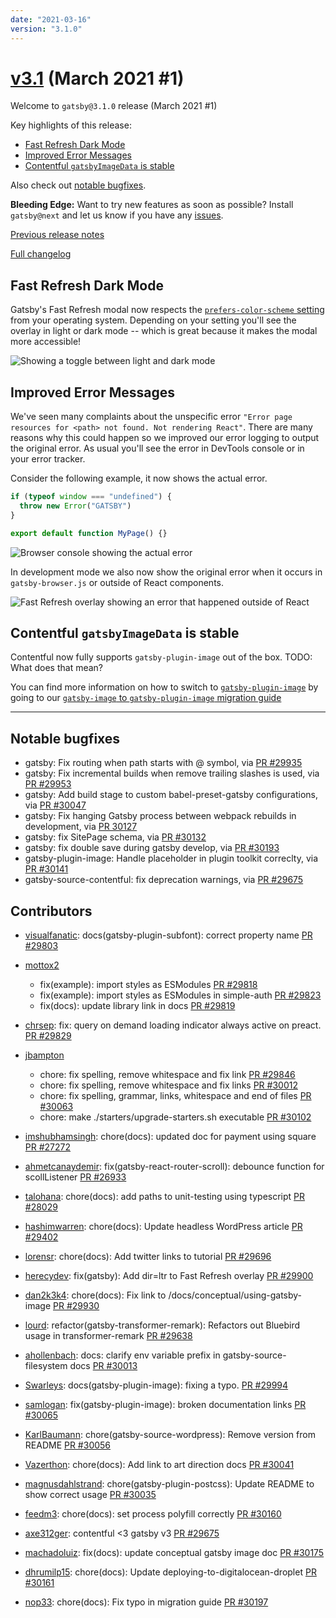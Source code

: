 ```yaml
---
date: "2021-03-16"
version: "3.1.0"
---
```


# [v3.1](https://github.com/gatsbyjs/gatsby/compare/gatsby@3.1.0-next.0...gatsby@3.1.0) (March 2021 #1)

Welcome to `gatsby@3.1.0` release (March 2021 #1)

Key highlights of this release:

- [Fast Refresh Dark Mode](#fast-refresh-dark-mode)
- [Improved Error Messages](#improved-error-messages)
- [Contentful `gatsbyImageData` is stable](#contentful-gatsbyimagedata-is-stable)

Also check out [notable bugfixes](#notable-bugfixes).

**Bleeding Edge:** Want to try new features as soon as possible? Install `gatsby@next` and let us know
if you have any [issues](https://github.com/gatsbyjs/gatsby/issues).

[Previous release notes](/docs/reference/release-notes/v3.0)

[Full changelog](https://github.com/gatsbyjs/gatsby/compare/gatsby@3.1.0-next.0...gatsby@3.1.0)

## Fast Refresh Dark Mode

Gatsby's Fast Refresh modal now respects the [`prefers-color-scheme` setting](https://developer.mozilla.org/en-US/docs/Web/CSS/@media/prefers-color-scheme) from your operating system. Depending on your setting you'll see the overlay in light or dark mode -- which is great because it makes the modal more accessible!

![Showing a toggle between light and dark mode](https://user-images.githubusercontent.com/16143594/111284667-9faee400-8640-11eb-87c3-0015d439d894.gif)

## Improved Error Messages

We've seen many complaints about the unspecific error `"Error page resources for <path> not found. Not rendering React"`. There are many reasons why this could happen so we improved our error logging to output the original error. As usual you'll see the error in DevTools console or in your error tracker.

Consider the following example, it now shows the actual error.

```js
if (typeof window === "undefined") {
  throw new Error("GATSBY")
}

export default function MyPage() {}
```

![Browser console showing the actual error](https://user-images.githubusercontent.com/1120926/109872417-afa3ec80-7c6c-11eb-83dc-1d061fd4cd97.png)

In development mode we also now show the original error when it occurs in `gatsby-browser.js` or outside of React components.

![Fast Refresh overlay showing an error that happened outside of React](https://user-images.githubusercontent.com/1120926/110111666-fe5a9f00-7db0-11eb-8d2a-d9a7f2709f24.png)

## Contentful `gatsbyImageData` is stable

Contentful now fully supports `gatsby-plugin-image` out of the box. TODO: What does that mean?

You can find more information on how to switch to [`gatsby-plugin-image`](https://www.gatsbyjs.com/plugins/gatsby-plugin-image/#dynamic-images) by going to our [`gatsby-image` to `gatsby-plugin-image` migration guide](https://www.gatsbyjs.com/docs/reference/release-notes/image-migration-guide/)

---

## Notable bugfixes

- gatsby: Fix routing when path starts with @ symbol, via [PR #29935](https://github.com/gatsbyjs/gatsby/pull/29935)
- gatsby: Fix incremental builds when remove trailing slashes is used, via [PR #29953](https://github.com/gatsbyjs/gatsby/pull/29953)
- gatsby: Add build stage to custom babel-preset-gatsby configurations, via [PR #30047](https://github.com/gatsbyjs/gatsby/pull/30047)
- gatsby: Fix hanging Gatsby process between webpack rebuilds in development, via [PR 30127](https://github.com/gatsbyjs/gatsby/pull/30127)
- gatsby: fix SitePage schema, via [PR #30132](https://github.com/gatsbyjs/gatsby/pull/30132)
- gatsby: fix double save during gatsby develop, via [PR #30193](https://github.com/gatsbyjs/gatsby/pull/30193)
- gatsby-plugin-image: Handle placeholder in plugin toolkit correclty, via [PR #30141](https://github.com/gatsbyjs/gatsby/pull/30141)
- gatsby-source-contentful: fix deprecation warnings, via [PR #29675](https://github.com/gatsbyjs/gatsby/pull/29675)

## Contributors

- [visualfanatic](https://github.com/visualfanatic): docs(gatsby-plugin-subfont): correct property name [PR #29803](https://github.com/gatsbyjs/gatsby/pull/29803)
- [mottox2](https://github.com/mottox2)
  - fix(example): import styles as ESModules [PR #29818](https://github.com/gatsbyjs/gatsby/pull/29818)
  - fix(example): import styles as ESModules in simple-auth [PR #29823](https://github.com/gatsbyjs/gatsby/pull/29823)
  - fix(docs): update library link in docs [PR #29819](https://github.com/gatsbyjs/gatsby/pull/29819)


- [chrsep](https://github.com/chrsep): fix: query on demand loading indicator always active on preact. [PR #29829](https://github.com/gatsbyjs/gatsby/pull/29829)
- [jbampton](https://github.com/jbampton)
  - chore: fix spelling, remove whitespace and fix link [PR #29846](https://github.com/gatsbyjs/gatsby/pull/29846)
  - chore: fix spelling, remove whitespace and fix links [PR #30012](https://github.com/gatsbyjs/gatsby/pull/30012)
  - chore: fix spelling, grammar, links, whitespace and end of files [PR #30063](https://github.com/gatsbyjs/gatsby/pull/30063)
  - chore: make ./starters/upgrade-starters.sh executable [PR #30102](https://github.com/gatsbyjs/gatsby/pull/30102)


- [imshubhamsingh](https://github.com/imshubhamsingh): chore(docs): updated doc for payment using square [PR #27272](https://github.com/gatsbyjs/gatsby/pull/27272)
- [ahmetcanaydemir](https://github.com/ahmetcanaydemir): fix(gatsby-react-router-scroll): debounce function for scollListener [PR #26933](https://github.com/gatsbyjs/gatsby/pull/26933)
- [talohana](https://github.com/talohana): chore(docs): add paths to unit-testing using typescript [PR #28029](https://github.com/gatsbyjs/gatsby/pull/28029)
- [hashimwarren](https://github.com/hashimwarren): chore(docs): Update headless WordPress article [PR #29402](https://github.com/gatsbyjs/gatsby/pull/29402)
- [lorensr](https://github.com/lorensr): chore(docs): Add twitter links to tutorial [PR #29696](https://github.com/gatsbyjs/gatsby/pull/29696)
- [herecydev](https://github.com/herecydev): fix(gatsby): Add dir=ltr to Fast Refresh overlay [PR #29900](https://github.com/gatsbyjs/gatsby/pull/29900)
- [dan2k3k4](https://github.com/dan2k3k4): chore(docs): Fix link to /docs/conceptual/using-gatsby-image [PR #29930](https://github.com/gatsbyjs/gatsby/pull/29930)
- [lourd](https://github.com/lourd): refactor(gatsby-transformer-remark): Refactors out Bluebird usage in transformer-remark [PR #29638](https://github.com/gatsbyjs/gatsby/pull/29638)
- [ahollenbach](https://github.com/ahollenbach): docs: clarify env variable prefix in gatsby-source-filesystem docs [PR #30013](https://github.com/gatsbyjs/gatsby/pull/30013)
- [Swarleys](https://github.com/Swarleys): docs(gatsby-plugin-image): fixing a typo. [PR #29994](https://github.com/gatsbyjs/gatsby/pull/29994)
- [samlogan](https://github.com/samlogan): fix(gatsby-plugin-image): broken documentation links [PR #30065](https://github.com/gatsbyjs/gatsby/pull/30065)
- [KarlBaumann](https://github.com/KarlBaumann): chore(gatsby-source-wordpress): Remove version from README [PR #30056](https://github.com/gatsbyjs/gatsby/pull/30056)
- [Vazerthon](https://github.com/Vazerthon): chore(docs): Add link to art direction docs [PR #30041](https://github.com/gatsbyjs/gatsby/pull/30041)
- [magnusdahlstrand](https://github.com/magnusdahlstrand): chore(gatsby-plugin-postcss): Update README to show correct usage [PR #30035](https://github.com/gatsbyjs/gatsby/pull/30035)
- [feedm3](https://github.com/feedm3): chore(docs): set process polyfill correctly [PR #30160](https://github.com/gatsbyjs/gatsby/pull/30160)
- [axe312ger](https://github.com/axe312ger): contentful <3 gatsby v3 [PR #29675](https://github.com/gatsbyjs/gatsby/pull/29675)
- [machadoluiz](https://github.com/machadoluiz): fix(docs): update conceptual gatsby image doc [PR #30175](https://github.com/gatsbyjs/gatsby/pull/30175)
- [dhrumilp15](https://github.com/dhrumilp15): chore(docs): Update deploying-to-digitalocean-droplet [PR #30161](https://github.com/gatsbyjs/gatsby/pull/30161)
- [nop33](https://github.com/nop33): chore(docs): Fix typo in migration guide [PR #30197](https://github.com/gatsbyjs/gatsby/pull/30197)
